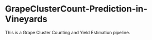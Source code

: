 # GrapeClusterCount-Prediction-in-Vineyards
This is a Grape Cluster Counting and Yield Estimation pipeline.
